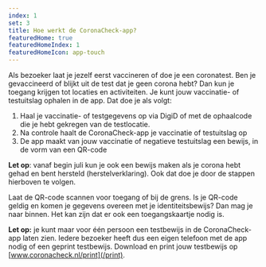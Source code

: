 ```yaml
---
index: 1
set: 3
title: Hoe werkt de CoronaCheck-app?
featuredHome: true
featuredHomeIndex: 1
featuredHomeIcon: app-touch
---
```

Als bezoeker laat je jezelf eerst vaccineren of doe je een coronatest. Ben je gevaccineerd of blijkt uit de test dat je geen corona hebt? Dan kun je toegang krijgen tot locaties en activiteiten. Je kunt jouw vaccinatie- of testuitslag ophalen in de app. Dat doe je als volgt:

1. Haal je vaccinatie- of testgegevens op via DigiD of met de ophaalcode die je hebt gekregen van de testlocatie.
2. Na controle haalt de CoronaCheck-app je vaccinatie of testuitslag op
3. De app maakt van jouw vaccinatie of negatieve testuitslag een bewijs, in de vorm van een QR-code 

**Let op**: vanaf begin juli kun je ook een bewijs maken als je corona hebt gehad en bent hersteld (herstelverklaring). Ook dat doe je door de stappen hierboven te volgen. 

Laat de QR-code scannen voor toegang of bij de grens. Is je QR-code geldig en komen je gegevens overeen met je identiteitsbewijs? Dan mag je naar binnen. Het kan zijn dat er ook een toegangskaartje nodig is. 

**Let op:** je kunt maar voor één persoon een testbewijs in de CoronaCheck-app laten zien. Iedere bezoeker heeft dus een eigen telefoon met de app nodig of een geprint testbewijs. Download en print jouw testbewijs op [www.coronacheck.nl/print](/print).
